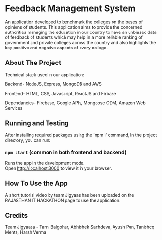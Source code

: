 
# Feedback Management System

An application developed to benchmark the colleges on the bases of opinions of students. 
This application aims to provide the concerned authorities managing the education in our country to have an unbiased data of feedback of students which may help in a more reliable ranking of government and private colleges across the country and also highlights the key positive and negative aspects of every college.


## About The Project
Technical stack used in our application:

Backend-
NodeJS,
Express,
MongoDB and 
AWS

Frontend- HTML, CSS, Javascript, ReactJS and Firbase

Dependancies- Firebase, Google APIs, Mongoose ODM, Amazon Web Services

## Running and Testing
After installing required packages using the 'npm i' command, In the project directory, you can run:

### `npm start` (common in both frontend and backend)

Runs the app in the development mode.\
Open [http://localhost:3000](http://localhost:3000) to view it in your browser.

## How To Use the App

A short tutorial video by team Jigyaas has been uploaded on the RAJASTHAN IT
HACKATHON page to use the application.

## Credits
Team Jigyaasa - Tarni Balgohar, Abhishek Sachdeva, Ayush Pun, Tanishcq Mehta, Harsh Verma
